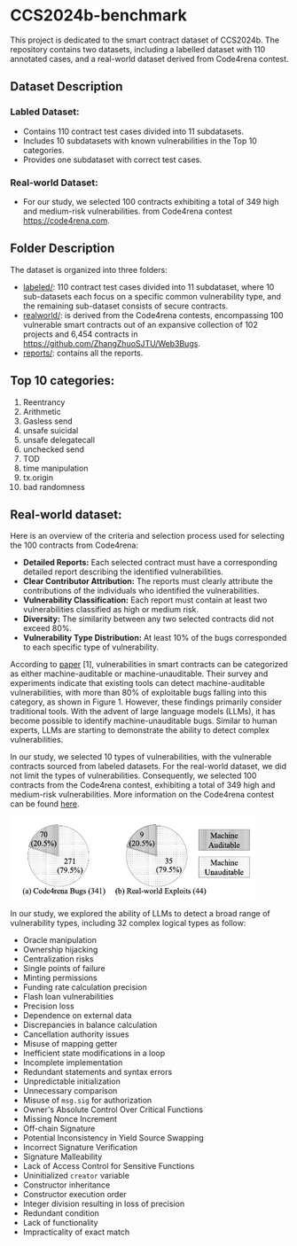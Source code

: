 # CCS2024b-benchmark
<a href="https://openai.com/product/dall-e-2"></a>

This project is dedicated to the smart contract dataset of CCS2024b. The repository contains two datasets, including a labelled dataset with 110 annotated cases, and a real-world dataset derived from Code4rena contest.


## Dataset Description

### Labled Dataset:
- Contains 110 contract test cases divided into 11 subdatasets.
- Includes 10 subdatasets with known vulnerabilities in the Top 10 categories.
- Provides one subdataset with correct test cases.

### Real-world Dataset:
- For our study, we selected 100 contracts exhibiting a total of 349 high and medium-risk vulnerabilities. from Code4rena contest https://code4rena.com.

## Folder Description
The dataset is organized into three folders:
+ [labeled/](labeled/): 110 contract test cases divided into 11 subdataset,  where 10 sub-datasets each focus on a specific common vulnerability type, and the remaining sub-dataset consists of secure contracts.
+ [realworld/](realworld/): is derived from the Code4rena contests, encompassing 100 vulnerable smart contracts out of an expansive collection of 102 projects and 6,454 contracts in https://github.com/ZhangZhuoSJTU/Web3Bugs.
+ [reports/](reports/): contains all the reports.


## Top 10 categories:
1. Reentrancy
2. Arithmetic
3. Gasless send
4. unsafe suicidal
5. unsafe delegatecall
6. unchecked send
7. TOD
8. time manipulation
9. tx.origin
10. bad randomness


## Real-world dataset:
Here is an overview of the criteria and selection process used for selecting the 100 contracts from Code4rena:

- **Detailed Reports:** Each selected contract must have a corresponding detailed report describing the identified vulnerabilities.
- **Clear Contributor Attribution:** The reports must clearly attribute the contributions of the individuals who identified the vulnerabilities.
- **Vulnerability Classification:** Each report must contain at least two vulnerabilities classified as high or medium risk.
- **Diversity:** The similarity between any two selected contracts did not exceed 80%.
- **Vulnerability Type Distribution:** At least 10% of the bugs corresponded to each specific type of vulnerability.

According to [paper](https://ieeexplore.ieee.org/abstract/document/10172700) [1], vulnerabilities in smart contracts can be categorized as either machine-auditable or machine-unauditable. Their survey and experiments indicate that existing tools can detect machine-auditable vulnerabilities, with more than 80% of exploitable bugs falling into this category, as shown in Figure 1. However, these findings primarily consider traditional tools. With the advent of large language models (LLMs), it has become possible to identify machine-unauditable bugs. Similar to human experts, LLMs are starting to demonstrate the ability to detect complex vulnerabilities.

In our study, we selected 10 types of vulnerabilities, with the vulnerable contracts sourced from labeled datasets. For the real-world dataset, we did not limit the types of vulnerabilities. Consequently, we selected 100 contracts from the Code4rena contest, exhibiting a total of 349 high and medium-risk vulnerabilities. More information on the Code4rena contest can be found [here](https://code4rena.com).

<img src='comparison.png' height=150>

In our study, we explored the ability of LLMs to detect a broad range of vulnerability types, including 32 complex logical types as follow:

- Oracle manipulation
- Ownership hijacking
- Centralization risks
- Single points of failure
- Minting permissions
- Funding rate calculation precision
- Flash loan vulnerabilities
- Precision loss
- Dependence on external data
- Discrepancies in balance calculation
- Cancellation authority issues
- Misuse of mapping getter
- Inefficient state modifications in a loop
- Incomplete implementation
- Redundant statements and syntax errors
- Unpredictable initialization
- Unnecessary comparison
- Misuse of `msg.sig` for authorization
- Owner's Absolute Control Over Critical Functions
- Missing Nonce Increment
- Off-chain Signature
- Potential Inconsistency in Yield Source Swapping
- Incorrect Signature Verification
- Signature Malleability
- Lack of Access Control for Sensitive Functions
- Uninitialized `creator` variable
- Constructor inheritance
- Constructor execution order
- Integer division resulting in loss of precision
- Redundant condition
- Lack of functionality
- Impracticality of exact match




